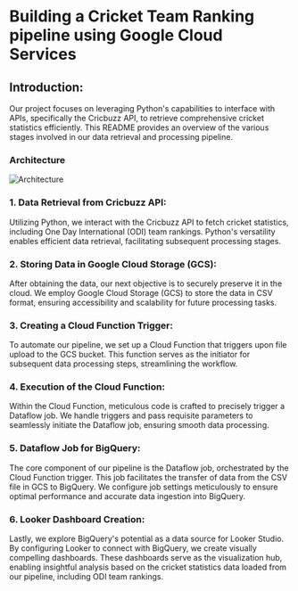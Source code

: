 # Building a Cricket Team Ranking pipeline using Google Cloud Services

## Introduction:
Our project focuses on leveraging Python's capabilities to interface with APIs, specifically the Cricbuzz API, to retrieve comprehensive cricket statistics efficiently. This README provides an overview of the various stages involved in our data retrieval and processing pipeline.

### Architecture
![Architecture](https://github.com/VachanPatil30/Cricket-Team-Ranking-pipeline-using-GCP/assets/79377852/aa3e61bd-a4c9-409b-a688-f004fe1421f7)

### 1. Data Retrieval from Cricbuzz API:
Utilizing Python, we interact with the Cricbuzz API to fetch cricket statistics, including One Day International (ODI) team rankings. Python's versatility enables efficient data retrieval, facilitating subsequent processing stages.

### 2. Storing Data in Google Cloud Storage (GCS):
After obtaining the data, our next objective is to securely preserve it in the cloud. We employ Google Cloud Storage (GCS) to store the data in CSV format, ensuring accessibility and scalability for future processing tasks.

### 3. Creating a Cloud Function Trigger:
To automate our pipeline, we set up a Cloud Function that triggers upon file upload to the GCS bucket. This function serves as the initiator for subsequent data processing steps, streamlining the workflow.

### 4. Execution of the Cloud Function:
Within the Cloud Function, meticulous code is crafted to precisely trigger a Dataflow job. We handle triggers and pass requisite parameters to seamlessly initiate the Dataflow job, ensuring smooth data processing.

### 5. Dataflow Job for BigQuery:
The core component of our pipeline is the Dataflow job, orchestrated by the Cloud Function trigger. This job facilitates the transfer of data from the CSV file in GCS to BigQuery. We configure job settings meticulously to ensure optimal performance and accurate data ingestion into BigQuery.

### 6. Looker Dashboard Creation:
Lastly, we explore BigQuery's potential as a data source for Looker Studio. By configuring Looker to connect with BigQuery, we create visually compelling dashboards. These dashboards serve as the visualization hub, enabling insightful analysis based on the cricket statistics data loaded from our pipeline, including ODI team rankings.

